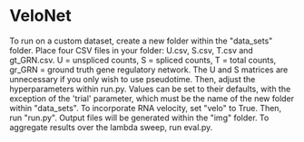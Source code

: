 # VeloNet

To run on a custom dataset, create a new folder within the "data_sets" folder. Place four CSV files in your folder: U.csv, S.csv, T.csv and gt_GRN.csv. U = unspliced counts, S = spliced counts, T = total counts, gr_GRN = ground truth gene regulatory network. The U and S matrices are unnecessary if you only wish to use pseudotime. Then, adjust the hyperparameters within run.py. Values can be set to their defaults, with the exception of the 'trial' parameter, which must be the name of the new folder within "data_sets". To incorporate RNA velocity, set "velo" to True. Then, run "run.py". Output files will be generated within the "img" folder. To aggregate results over the lambda sweep, run eval.py.
